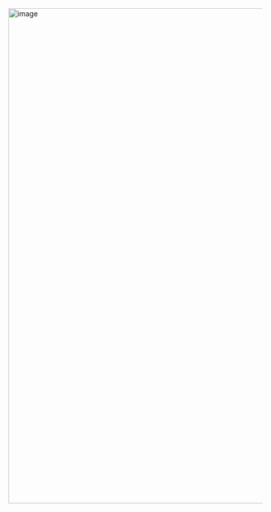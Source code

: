 <img width="948" height="981" alt="image" src="https://github.com/user-attachments/assets/55722549-595f-4cda-b71a-09341b8bc72f" />
